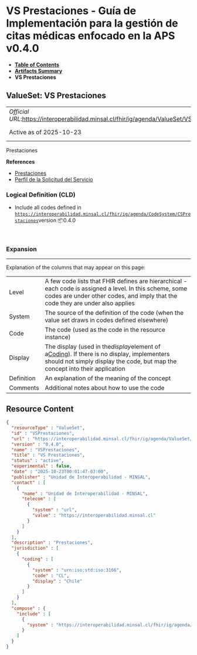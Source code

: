 # VS Prestaciones - Guía de Implementación para la gestión de citas médicas enfocado en la APS v0.4.0

* [**Table of Contents**](toc.md)
* [**Artifacts Summary**](artifacts.md)
* **VS Prestaciones**

## ValueSet: VS Prestaciones 

| | |
| :--- | :--- |
| *Official URL*:https://interoperabilidad.minsal.cl/fhir/ig/agenda/ValueSet/VSPrestaciones | *Version*:0.4.0 |
| Active as of 2025-10-23 | *Computable Name*:VSPrestaciones |

 
Prestaciones 

 **References** 

* [Prestaciones](StructureDefinition-Prestaciones.md)
* [Perfil de la Solicitud del Servicio](StructureDefinition-SolicitudServicio.md)

### Logical Definition (CLD)

* Include all codes defined in [`https://interoperabilidad.minsal.cl/fhir/ig/agenda/CodeSystem/CSPrestaciones`](CodeSystem-CSPrestaciones.md)version 📦0.4.0

 

### Expansion

-------

 Explanation of the columns that may appear on this page: 

| | |
| :--- | :--- |
| Level | A few code lists that FHIR defines are hierarchical - each code is assigned a level. In this scheme, some codes are under other codes, and imply that the code they are under also applies |
| System | The source of the definition of the code (when the value set draws in codes defined elsewhere) |
| Code | The code (used as the code in the resource instance) |
| Display | The display (used in the*display*element of a[Coding](http://hl7.org/fhir/R4/datatypes.html#Coding)). If there is no display, implementers should not simply display the code, but map the concept into their application |
| Definition | An explanation of the meaning of the concept |
| Comments | Additional notes about how to use the code |



## Resource Content

```json
{
  "resourceType" : "ValueSet",
  "id" : "VSPrestaciones",
  "url" : "https://interoperabilidad.minsal.cl/fhir/ig/agenda/ValueSet/VSPrestaciones",
  "version" : "0.4.0",
  "name" : "VSPrestaciones",
  "title" : "VS Prestaciones",
  "status" : "active",
  "experimental" : false,
  "date" : "2025-10-23T00:01:47-03:00",
  "publisher" : "Unidad de Interoperabilidad - MINSAL",
  "contact" : [
    {
      "name" : "Unidad de Interoperabilidad - MINSAL",
      "telecom" : [
        {
          "system" : "url",
          "value" : "https://interoperabilidad.minsal.cl"
        }
      ]
    }
  ],
  "description" : "Prestaciones",
  "jurisdiction" : [
    {
      "coding" : [
        {
          "system" : "urn:iso:std:iso:3166",
          "code" : "CL",
          "display" : "Chile"
        }
      ]
    }
  ],
  "compose" : {
    "include" : [
      {
        "system" : "https://interoperabilidad.minsal.cl/fhir/ig/agenda/CodeSystem/CSPrestaciones"
      }
    ]
  }
}

```
